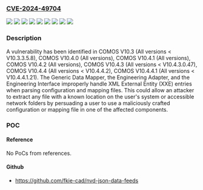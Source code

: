 ### [CVE-2024-49704](https://cve.mitre.org/cgi-bin/cvename.cgi?name=CVE-2024-49704)
![](https://img.shields.io/static/v1?label=Product&message=COMOS%20V10.3&color=blue)
![](https://img.shields.io/static/v1?label=Product&message=COMOS%20V10.4.0&color=blue)
![](https://img.shields.io/static/v1?label=Product&message=COMOS%20V10.4.1&color=blue)
![](https://img.shields.io/static/v1?label=Product&message=COMOS%20V10.4.2&color=blue)
![](https://img.shields.io/static/v1?label=Product&message=COMOS%20V10.4.3&color=blue)
![](https://img.shields.io/static/v1?label=Product&message=COMOS%20V10.4.4&color=blue)
![](https://img.shields.io/static/v1?label=Product&message=COMOS%20V10.4.4.1&color=blue)
![](https://img.shields.io/static/v1?label=Version&message=0%20&color=brightgreen)
![](https://img.shields.io/static/v1?label=Vulnerability&message=CWE-611%3A%20Improper%20Restriction%20of%20XML%20External%20Entity%20Reference&color=brightgreen)

### Description

A vulnerability has been identified in COMOS V10.3 (All versions < V10.3.3.5.8), COMOS V10.4.0 (All versions), COMOS V10.4.1 (All versions), COMOS V10.4.2 (All versions), COMOS V10.4.3 (All versions < V10.4.3.0.47), COMOS V10.4.4 (All versions < V10.4.4.2), COMOS V10.4.4.1 (All versions < V10.4.4.1.21). The Generic Data Mapper, the Engineering Adapter, and the Engineering Interface improperly handle XML External Entity (XXE) entries when parsing configuration and mapping files. This could allow an attacker to extract any file with a known location on the user's system or accessible network folders by persuading a user to use a maliciously crafted configuration or mapping file in one of the affected components.

### POC

#### Reference
No PoCs from references.

#### Github
- https://github.com/fkie-cad/nvd-json-data-feeds

